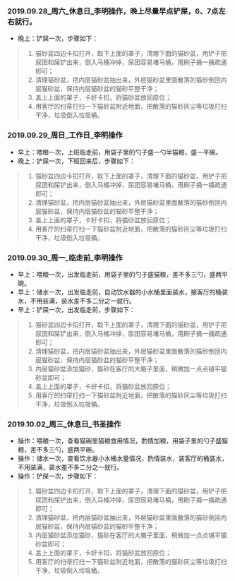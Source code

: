 ### 2019.09.28_周六_休息日_李明操作，晚上尽量早点铲屎，6、7点左右就行。
* 晚上：铲屎一次，步骤如下：
> 1. 猫砂盆四边卡扣打开，取下上面的罩子，清理下面的猫砂盆，用铲子把尿团和屎铲出来，倒入马桶冲掉，尿团容易堵马桶，用刷子捅一捅疏通即可；
> 2. 清理猫砂盆，把内层猫砂盆抽出来，外层猫砂盆里面散落的猫砂倒回内层猫砂盆，保持内层猫砂盆的猫砂平整干净；
> 3. 盖上上面的罩子，卡好卡扣，将猫砂盆放回原位；
> 4. 用客厅的扫帚打扫一下猫砂盆附近地面，把散落的猫砂灰尘等垃圾打扫干净，垃圾倒入垃圾桶。

### 2019.09.29_周日_工作日_李明操作
* 早上：喂粮一次，上班临走前，用袋子里的勺子盛一勺半猫粮，盛一平碗。
* 晚上：铲屎一次，下班回来后，步骤如下：
> 1. 猫砂盆四边卡扣打开，取下上面的罩子，清理下面的猫砂盆，用铲子把尿团和屎铲出来，倒入马桶冲掉，尿团容易堵马桶，用刷子捅一捅疏通即可；
> 2. 清理猫砂盆，把内层猫砂盆抽出来，外层猫砂盆里面散落的猫砂倒回内层猫砂盆，保持内层猫砂盆的猫砂平整干净；
> 3. 盖上上面的罩子，卡好卡扣，将猫砂盆放回原位；
> 4. 用客厅的扫帚打扫一下猫砂盆附近地面，把散落的猫砂灰尘等垃圾打扫干净，垃圾倒入垃圾桶。

### 2019.09.30_周一_临走前_李明操作
* 早上：喂粮一次，出发临走前，用袋子里的勺子盛猫粮，差不多三勺，盛两平碗。
* 早上：储水一次，出发临走前，自动饮水器的小水桶里面装水，接客厅的桶装水，不用装满，装水差不多二分之一就行。
* 早上：铲屎一次，出发临走前，步骤如下：
> 1. 猫砂盆四边卡扣打开，取下上面的罩子，清理下面的猫砂盆，用铲子把尿团和屎铲出来，倒入马桶冲掉，尿团容易堵马桶，用刷子捅一捅疏通即可；
> 2. 清理猫砂盆，把内层猫砂盆抽出来，外层猫砂盆里面散落的猫砂倒回内层猫砂盆，保持内层猫砂盆的猫砂平整干净；
> 3. 内层猫砂盆添加猫砂，猫砂在客厅的大箱子里面，稍微加一点点铺平猫砂盆即可；
> 4. 盖上上面的罩子，卡好卡扣，将猫砂盆放回原位；
> 5. 用客厅的扫帚打扫一下猫砂盆附近地面，把散落的猫砂灰尘等垃圾打扫干净，垃圾倒入垃圾桶。

### 2019.10.02_周三_休息日_书圣操作
* 操作：喂粮一次，查看猫碗里猫粮食用情况，酌情加粮，用袋子里的勺子盛猫粮，差不多三勺，盛两平碗。
* 操作：储水一次，查看饮水器小水桶水量情况，酌情装水，装客厅的桶装水，不用装满，装水差不多二分之一就行。
* 操作：铲屎一次，步骤如下：
> 1. 猫砂盆四边卡扣打开，取下上面的罩子，清理下面的猫砂盆，用铲子把尿团和屎铲出来，倒入马桶冲掉，尿团容易堵马桶，用刷子捅一捅疏通即可；
> 2. 清理猫砂盆，把内层猫砂盆抽出来，外层猫砂盆里面散落的猫砂倒回内层猫砂盆，保持内层猫砂盆的猫砂平整干净；
> 3. 内层猫砂盆添加猫砂，猫砂在客厅的大箱子里面，稍微加一点点铺平猫砂盆即可；
> 4. 盖上上面的罩子，卡好卡扣，将猫砂盆放回原位；
> 5. 用客厅的扫帚打扫一下猫砂盆附近地面，把散落的猫砂灰尘等垃圾打扫干净，垃圾倒入垃圾桶。